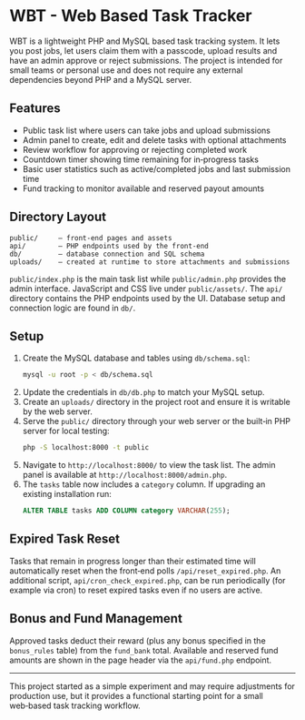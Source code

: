 # WBT - Web Based Task Tracker

WBT is a lightweight PHP and MySQL based task tracking system. It lets you post
jobs, let users claim them with a passcode, upload results and have an admin
approve or reject submissions. The project is intended for small teams or
personal use and does not require any external dependencies beyond PHP and a
MySQL server.

## Features

- Public task list where users can take jobs and upload submissions
- Admin panel to create, edit and delete tasks with optional attachments
- Review workflow for approving or rejecting completed work
- Countdown timer showing time remaining for in‑progress tasks
- Basic user statistics such as active/completed jobs and last submission time
- Fund tracking to monitor available and reserved payout amounts

## Directory Layout

```
public/     – front‑end pages and assets
api/        – PHP endpoints used by the front‑end
db/         – database connection and SQL schema
uploads/    – created at runtime to store attachments and submissions
```

`public/index.php` is the main task list while `public/admin.php` provides the
admin interface. JavaScript and CSS live under `public/assets/`. The `api/`
directory contains the PHP endpoints used by the UI. Database setup and
connection logic are found in `db/`.

## Setup

1. Create the MySQL database and tables using `db/schema.sql`:
   ```bash
   mysql -u root -p < db/schema.sql
   ```
2. Update the credentials in `db/db.php` to match your MySQL setup.
3. Create an `uploads/` directory in the project root and ensure it is writable
   by the web server.
4. Serve the `public/` directory through your web server or the built‑in PHP
   server for local testing:
   ```bash
   php -S localhost:8000 -t public
   ```
5. Navigate to `http://localhost:8000/` to view the task list. The admin panel is
   available at `http://localhost:8000/admin.php`.
6. The `tasks` table now includes a `category` column. If upgrading an existing
   installation run:
   ```sql
   ALTER TABLE tasks ADD COLUMN category VARCHAR(255);
   ```

## Expired Task Reset

Tasks that remain in progress longer than their estimated time will automatically
reset when the front‑end polls `/api/reset_expired.php`. An additional script,
`api/cron_check_expired.php`, can be run periodically (for example via cron) to
reset expired tasks even if no users are active.

## Bonus and Fund Management

Approved tasks deduct their reward (plus any bonus specified in the
`bonus_rules` table) from the `fund_bank` total. Available and reserved fund
amounts are shown in the page header via the `api/fund.php` endpoint.

---

This project started as a simple experiment and may require adjustments for
production use, but it provides a functional starting point for a small
web‑based task tracking workflow.